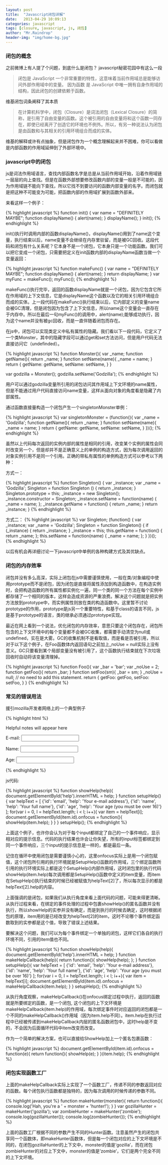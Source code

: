 ```yaml
---
layout: post
title:  "Javascript闭包详解"
date:   2013-04-29 10:09:13
categories: javascript
tags: [closure, javascript, js, 闭包]
author: "Mr.Raindrop"
header-img: "img/home-bg.jpg"
---
```


### 闭包的概念
之前微博上有人提了个问题，到底什么是闭包？
javascript秘密花园中有这么一段

> 闭包是 JavaScript 一个非常重要的特性，这意味着当前作用域总是能够访问外部作用域中的变量。 因为函数 是 JavaScript 中唯一拥有自身作用域的结构，因此闭包的创建依赖于函数。

维基闭包词条阐释了其本质

> 在计算机科学中，闭包（Closure）是词法闭包（Lexical Closure）的简称，是引用了自由变量的函数。这个被引用的自由变量将和这个函数一同存在，即使已经离开了创造它的环境也不例外。所以，有另一种说法认为闭包是由函数和与其相关的引用环境组合而成的实体。

维基的解释或许有点抽象，但是闭包作为一个概念理解起来并不困难，你可以看做是内部函数的作用域延伸到了外部环境中。

### javascript中的闭包

js是词法作用域语言，查找内部函数名字是总是从当前作用域开始，沿着作用域链一层层的向上查找。但是在函数外部想要修改函数内部的变量一般是不可能的，因为作用域链不能向下查找，所以它找不到要访问的函数内部变量的名字。而闭包就是把这种不可能变为可能，把函数内部的作用域扩展到函数外部来。

来看这样一个例子：

{% highlight javascript %}
function init() {
    var name = "DEFINITELY MAYBE";
    function displayName() {
        alert(name);
    }
    displayName();
}
init();
{% endhighlight %}

init()执行时调用内部的函数displayName()，displayName()用到了name这个变量，执行结束以后，name变量不会继续在内存里驻留，而是被GC回收。这段代码和闭包有什么关系呢？它本身不是一个闭包，它本身只是一个功能函数。我们可以把它变成一个闭包，只需要把定义在init函数内部的displayName函数当做一个变量返回：

{% highlight javascript %}
function makeFunc() {
    var name = "DEFINITELY MAYBE";
    function displayName() {
        alert(name);
    }
    return displayName;
}
var myFunc = makeFunc();
myFunc();
{% endhighlight %}

makeFunc()执行完毕，返回的函数displayName就是一个闭包，因为它包含它所在作用域的上下文信息，它是displayName这个函数以及它的相关引用环境组合而成的实体。上一段代码在makeFunc()执行结束以后，它内部定义的变量name会被GC清理，但是闭包因为包含了上下文信息，所以name这个变量会一直存在于内存中。所以在最后一句myFunc()的调用中，alert(name);能够成功执行，因为这个name并没有被gc回收，而是一直伴随着闭包而存在。

在js中，闭包可以实现类定义中私有属性的隐藏。我们看以下一段代码，它定义了一个类Monster，其中的隐藏字段可以通过get和set方法访问，但是用户代码无法直接访问它（undefinded）。

{% highlight javascript %}
function Monster(){
    var _name;
    function getName(){
        return _name;
    }
    function setName(name){
        _name = name;
    }
    return {
        getName: getName,
        setName: setName,
    }
}
 
var godzilla = Monster();
godzilla.setName('Godzilla');
{% endhighlight %}

用户可以通过godzilla变量所引用的闭包访问其作用域上下文环境的name属性，但是不能通过用户代码直接访问name变量，这样从面向对象的角度看是隐藏了内部属性。

通过函数直接量构造一个闭包产生一个singletonMonster单例：

{% highlight javascript %}
var singletonMonster = (function(){
    var _name = 'Godzilla';
    function getName(){
        return _name;
    }
    function setName(name){
        _name = name;
    }
    return {
        getName: getName,
        setName: setName,
    }
})();
{% endhighlight %}

虽然以上代码每次返回的实例内部的属性是相同的引用，改变某个实例的属性会同时改变另一个，但是却并不是正确意义上的单例的构造方式，因为每次调用返回的对象实例引用不是同一个引用。正确的带私有属性的单例构造方式可以参考以下两种：

方式一：

{% highlight javascript %}
function Singleton() {
	var _instance;
	var _name = 'Godzilla';
	Singleton = function Singleton () {
		return _instance;
	}
	Singleton.prototype = this;
	_instance = new Singleton();
	_instance.constructor = Singleton;
	_instance.setName = function(name) {
		_name = name;
	};
	_instance.getName = function() {
		return _name;
	}
	return _instance;
}
{% endhighlight %}

方式二：
{% highlight javascript %}
var Singleton;
(function() {
	var _instance; 
	var _name = 'Godzilla';
	Singleton = function Singleton() {
		if (_instance) {
			return _instance;
		}
		_instance = this;
		this.getName = function() {
			return _name;
		};
		this.setName = function(name) {
			_name = name;
		};
	}
})();
{% endhighlight %}

以后有机会再详细讨论一下javascript中单例的各种构建方式及其优缺点。

### 闭包的内存效率

闭包并没有多么高深，实际上闭包在js中需要谨慎使用，一般在类/对象编程中使用prototype而不是闭包，因为闭包是直接将属性添加到构造函数中，在构造实例时，会把构造函数的所有属性都实例化一遍，同一个类的同一个方法在每个实例中都存储了一个相同的版本，这样会造成资源的严重浪费。解决这个问题就是把实例方法放到prototype中，而实例属性则放在类的构造函数中。这里暂不讨论prototype的作用，prototype是js另一个重要特性，和基于class的语言不同，js是基于prototype的语言，类的继承必须通过prototype实现。

最近在网上看到一个说法，优化闭包的内存效率，意思只要这个闭包存在，闭包所包含的上下文环境中的每个变量都不会被GC收集，都需要手动清空为null或undefined，实在是大雾。GC的收集机制不是看取值，而是看是否被引用，所以对于以下这个例子，在Foo函数体内返回语句之前加上_noUse = null实际上没有意义。GC只要看到某个局部变量没有被引用了，这个函数执行结束就在下次垃圾回收时自动将该变量清理掉。

{% highlight javascript %}
function Foo(){
    var _bar = 'bar';
    var _noUse = 2;
    function getFoo(){
        return _bar;
    }
    function setFoo(sm){
        _bar = sm;
    }
    _noUse = null;  // no need to add this statement.
    return {
        getFoo: getFoo,
        setFoo: setFoo,
    }
}
{% endhighlight %}

### 常见的错误用法

援引mozilla开发者网络上的一个典型例子

{% highlight html %}
<p id="help">Helpful notes will appear here</p>
<p>E-mail: <input type="text" id="email" name="email"></p>
<p>Name: <input type="text" id="name" name="name"></p>
<p>Age: <input type="text" id="age" name="age"></p>
{% endhighlight %}

js代码:

{% highlight javascript %}
function showHelp(help){
    document.getElementById('help').innerHTML = help;
}
function setupHelp(){
    var helpText = [
        {'id': 'email', 'help': 'Your e-mail address'},
        {'id': 'name', 'help': 'Your full name'},
        {'id': 'age', 'help': 'Your age (you must be over 16)'}
    ];
    for(var i = 0, l = helpText.length; i < l; i++){
        var item = helpText[i];
        document.getElementById(item.id).onfocus = function(){
            showHelp(item.help);
        }
    }
}
setupHelp();
{% endhighlight %}

上面这个例子，也许你会认为对于每个input都绑定了自己的一个事件响应，显示相对应的提示信息。代码的执行结果也许会让你失望，所有的input标签都绑定到同一个事件响应，三个input的提示信息是一样的，都是最后一条。

记住在循环中使用闭包是需要谨慎小心的，这里onfocus实际上是用一个闭包赋值，这个闭包所引用的执行环境就是SetupHelp()函数的作用域，三个绑定函数所引用的执行环境实际上都是这个SetupHelp()内部作用域，这时闭包里的执行代码showHelp(item.help)每次调用都是SetupHelp()函数中定义的item变量，而item在SetupHelp()执行结束的时候已经被赋值为helpText[2]了，所以每次显示的都是helpText[2].help的内容。

上面强调的是闭包，如果我们从执行角度来看上面代码的问题，可能来得更清晰。从执行过程来看，在绑定的事件处理的过程中包裹showHelp()的匿名函数并没有执行，所以showHelp的实参并没有确定，而是到执行的时候去确定，这时根据闭包的原理，item用的是已经改变为helpText[2]的item，这时不论哪个事件绑定函数取到的实参都是这个值，导致了错误上述结果。

要解决这个问题，我们可以为每个事件绑定一个单独的闭包，这样它们各自的执行环境不同，引用的item值也不同。

{% highlight javascript %}
function showHelp(help){
    document.getElementById('help').innerHTML = help;
}
function makeHelpCallback(help){
    return function(){
        showHelp(help);
    };
}
function setupHelp(){
    var helpText = [
        {'id': 'email', 'help': 'Your e-mail address'},
        {'id': 'name', 'help': 'Your full name'},
        {'id': 'age', 'help': 'Your age (you must be over 16)'}
    ];
    for(var i = 0, l = helpText.length; i < l; i++){
        var item = helpText[i];
        document.getElementById(item.id).onfocus = makeHelpCallback(item.help);
    }
}
setupHelp();
{% endhighlight %}

从执行角度观察，makeHelpCallback()在onfocus绑定过程中执行，返回的函数就是所要绑定的函数，是一个闭包, 这个闭包的上下文环境是makeHelpCallback(item.help)的作用域，每次绑定事件时对应返回的闭包都是一个不同的makeHelpCallback()作用域（因为item.help不同）。item.help在执行过程中已经被传递到makeHelpCallback内层的匿名函数闭包中，这时help是不变的，不会因为后面循环代码中item改变而改变。

作为一个简单的解决方案，也可以直接给ShowHelp加上一个匿名包裹函数：

{% highlight javascript %}
document.getElementById(item.id).onfocus = function(e){
    return function(){
        showHelp(e);
    }
}(item.help);
{% endhighlight %}

### 闭包实现函数工厂

上面的makeHelpCallback实际上实现了一个函数工厂，传递不同的参数返回对应的函数。每个闭包执行函数都是独特的，因为每次调用的时候传递的参数不同。

{% highlight javascript %}
function makeHunter(monster){
    return function(){
        console.log('Hah, you\'re a ' + monster + 'hunter!');
    }
}
var gozillaHunter = makeHunter('gozilla');
var zombieHunter = makeHunter('zombie');
console.log(gozillaHunter());
console.log(zombieHunter());
{% endhighlight %}

上面的函数工厂根据不同的参数产生不同的Hunter函数。注意虽然产生的闭包共享同一个函数体，即makeHunter函数体，但是每一个闭包对应的上下文坏境是不同的，在闭包gozillaHunter的上下文中，monster的值是’gozilla’，而在闭包zombieHunter的对应上下文中，monster的值是’zombie’，它们是两个完全不同的上下文坏境。